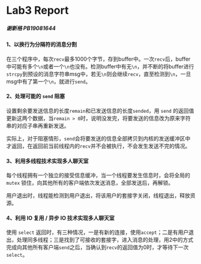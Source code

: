 # Lab3 Report

##### 谢新格 PB19081644

#### 1、以换行为分隔符的消息分割

在三个程序中，每次`recv`最多1000个字节，存到buffer中。一次`recv`后，buffer中可能有多个`\n`或者一个`\n`也没有。检测buffer中有无`\n`，并不断的将buffer进行`strcpy`到预设的消息字符串msg中，若无`\n`则会继续`recv`，直至检测到`\n`，一旦msg中有了第一个`\n`，就进行`send`。

#### 2、处理可能的 `send` 阻塞

设置剩余要发送信息的长度`remain`和已发送信息的长度`sended`，用 `send` 的返回值更新这两个数据，当`remain > 0`时，说明没发完，将要发送的信息改为原来字符串的对应子串再重新发送。

实际上，对于阻塞情形，`send`会将要发送的信息全部拷贝到内核的发送缓冲区中才返回，在返回前当前线程内的`recv`并不会被执行，不会发生发送不完的情况。

#### 3、利用多线程技术实现多人聊天室

每个线程拥有一个独立的接受信息缓冲，当一个线程要发生信息时，会将全局的 `mutex` 锁住，向其他所有的客户端依次发送消息，全部发送后，再解锁。

用户退出时，线程能检测到用户退出，将该用户的套接字关闭，线程退出，释放资源。

#### 4、利用 IO 复用 / 异步 IO 技术实现多人聊天室

使用 `select`  返回时，有三种情况，一是有新的连接，使用`accept`；二是有用户退出，处理同多线程；三是找到了可接收的套接字，进入消息的处理，用2中的方式完成向其他所有客户端`send`之后，当确认到`recv`的返回值为0时，才等待下一次`select`。

